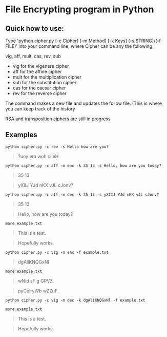 # File Encrypting program in Python

## Quick how to use:

Type 'python cipher.py [-c Cipher] [-m Method] [-k Keys] (-s STRING)/(-f FILE)' into your command line, where Cipher can be any the following:

vig, aff, mult, cas, rev, sub

- vig for the vigenere cipher
- aff for the affine cipher
- mult for the multiplication cipher
- sub for the substitution cipher
- cas for the caesar cipher
- rev for the reverse cipher

The command makes a new file and updates the follow file. (This is where you can keep track of the history

RSA and transposition ciphers are still in progress

## Examples

`python cipher.py -c rev -s Hello how are you?`

>?uoy era woh olleH

`python cipher.py -c aff -m enc -k 35 13 -s Hello, how are you today?`

>35 13

>yXIIJ YJd nKX vJL cJonv?

`python cipher.py -c aff -m dec -k 35 13 -s yXIIJ YJd nKX vJL cJonv?`

>35 13

>Hello, how are you today?

`more example.txt`

>This is a test.

>Hopefully works.

`python cipher.py -c vig -m enc -f example.txt`

>dgAliKNQGxNl

`more example.txt`

>wNid sF g GPVZ.

>pyCulryWb wZZuF.

`python cipher.py -c vig -m dec -k dgAliKNQGxNl -f example.txt`

`more example.txt`

>This is a test.

>Hopefully works.